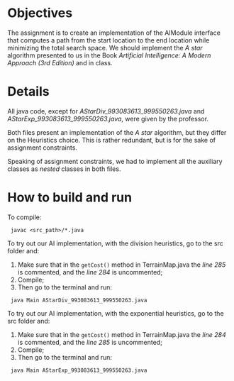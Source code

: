 Objectives
=======
The assignment is to create an implementation of the AIModule interface that computes a path from the start location to the end location while minimizing the total search space. We should implement the *A star* algorithm presented to us in the Book *Artificial Intelligence: A Modern Approach (3rd Edition)* and in class.

Details
=======
All java code, except for *AStarDiv_993083613_999550263.java* and *AStarExp_993083613_999550263.java*, were given by the professor.

Both files present an implementation of the *A star* algorithm, but they differ on the Heuristics choice. This is rather redundant, but is for the sake of assignment constraints.

Speaking of assignment constraints, we had to implement all the auxiliary classes as *nested* classes in both files.

How to build and run
=======
To compile:
```
 javac <src_path>/*.java
```

To try out our AI implementation, with the division heuristics, go to the src folder and:
 1. Make sure that in the `getCost()` method in TerrainMap.java the *line 285* is commented, and the *line 284* is uncommented;
 2. Compile;
 3. Then go to the terminal and run:
  ```
   java Main AStarDiv_993083613_999550263.java
  ```
 
To try out our AI implementation, with the exponential heuristics, go to the src folder and:
 1. Make sure that in the `getCost()` method in TerrainMap.java the *line 284* is commented, and the *line 285* is uncommented;
 2. Compile;
 3. Then go to the terminal and run:
  ```
   java Main AStarExp_993083613_999550263.java
  ```

